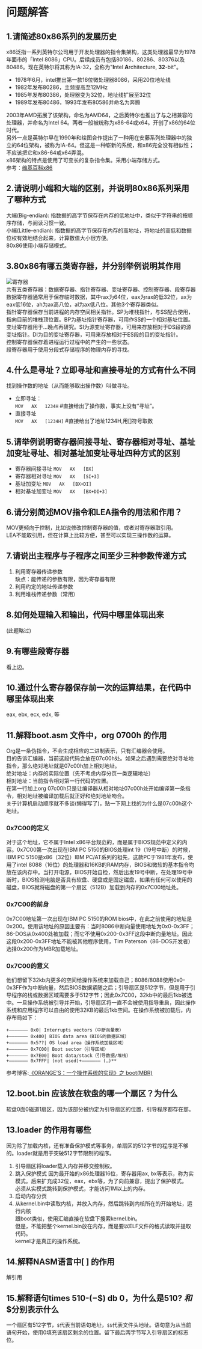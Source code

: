 # 问题解答

## 1.请简述80x86系列的发展历史  

x86泛指一系列英特尔公司用于开发处理器的指令集架构，这类处理器最早为1978年面市的「Intel 8086」CPU。后续成员有包括80186、80286、80376以及80486。现在英特尔将其称为IA-32，全称为"**I**ntel **A**rchitecture, **32**-bit"。  

- 1978年6月，intel推出第一款16位微处理器8086，采用20位地址线
- 1982年发布80286，主频提高至12MHz
- 1985年发布80386，处理器变为32位，地址线扩展至32位
- 1989年发布80486，1993年发布80586并命名为奔腾

2003年AMD拓展了该架构，命名为AMD64，之后英特尔也推出了与之相兼容的处理器，并命名为Intel 64。两者一般被统称为x86-64或x64。开创了x86的64位时代。  
另外一点是英特尔早在1990年和绘图合作提出了一种用在安藤系列处理器中的独立的64位架构，被称为IA-64。但这是一种崭新的系统，和x86完全没有相似性；不应该把它和x86-64或x64弄混。  
x86架构的特点是使用了可变长的复杂指令集。采用小端存储方式。  
参考：[维基百科x86](https://zh.wikipedia.org/zh/X86)  

## 2.请说明小端和大端的区别，并说明80x86系列采用了哪种方式

大端(Big-endian): 指数据的高字节保存在内存的低地址中，类似于字符串的按顺序存储，与阅读习惯一致。  
小端(Little-endian): 指数据的高字节保存在内存的高地址，将地址的高低和数据位权有效地结合起来，计算数值大小很方便。  
80x86使用小端存储模式。  

## 3.80x86有哪五类寄存器，并分别举例说明其作用

![寄存器](registers.png)  
共有五类寄存器：数据寄存器、指针寄存器、变址寄存器、控制寄存器、段寄存器  
数据寄存器通常用于保存临时数据，其中rax为64位，eax为rax的低32位，ax为eax低16位，ah为ax高八位，al为ax低八位。其他3个寄存器类似。  
指针寄存器保存当前进程的内存空间相关指针。SP为堆栈指针，与SS配合使用，指向目前的堆栈顶位置。BP为基址指针寄存器，可用作SS的一个相对基址位置。  
变址寄存器用于...晚点再研究。SI为源变址寄存器，可用来存放相对于DS段的源变址指针。DI为目的变址寄存器，可用来存放相对于ES段的目的变址指针。  
控制寄存器保存着进程运行过程中的产生的一些状态。  
段寄存器用于使用分段式存储程序的物理内存的寻找。  

## 4.什么是寻址？立即寻址和直接寻址的方式有什么不同

找到操作数的地址（从而能够取出操作数）叫做寻址。  

- 立即寻址：  
`MOV   AX   1234H`       #直接给出了操作数，事实上没有“寻址”。
- 直接寻址  
`MOV   AX   [1234H]`       #直接给出了地址1234H,用[]符号取数

## 5.请举例说明寄存器间接寻址、寄存器相对寻址、基址加变址寻址、相对基址加变址寻址四种方式的区别

- 寄存器间接寻址
`MOV   AX   [BX]`  
- 寄存器相对寻址
`MOV   AX   [SI+3]`  
- 基址加变址
`MOV   AX   [BX+DI]`  
- 相对基址加变址
`MOV   AX   [BX+DI+3]`  

## 6.请分别简述MOV指令和LEA指令的用法和作用？

MOV更倾向于控制，比如说修改控制寄存器的值，或者对寄存器取引用。  
LEA不能取引用，但在计算上比较方便，甚至可以实现三操作数的运算。  

## 7.请说出主程序与子程序之间至少三种参数传递方式

1. 利用寄存器传递参数  
缺点：能传递的参数有限，因为寄存器有限  
2. 利用约定的地址传递参数  
3. 利用堆栈传递参数（常用）  

## 8.如何处理输入和输出，代码中哪里体现出来

(此题略过)

## 9.有哪些段寄存器

看上边。  

## 10.通过什么寄存器保存前一次的运算结果，在代码中哪里体现出来

eax, ebx, ecx, edx, 等  

## 11.解释boot.asm 文件中，org 0700h 的作用

Org是一条伪指令，不会生成相应的二进制表示，只有汇编器会使用。  
目的告诉汇编器，当前这段代码会放在07c00h处。如果之后遇到需要绝对寻址地指令，那么绝对地址就是07c00h加上相对地址。  
绝对地址：内存的实际位置（先不考虑内存分页一类逻辑地址）  
相对地址：当前指令相对第一行代码的位置。  
在第一行加上org 07c00h只是让编译器从相对地址07c00h处开始编译第一条指令，相对地址被编译加载后就正好和绝对地址吻合。  
关于计算机启动顺序就不多谈(懒得写了)，贴一下网上找的为什么是07c00h这个地址。  

### 0x7C00的定义

对于这个地址，它不属于Intel x86平台规范的，而是属于BIOS规范中定义的内容。0x7C00第一次出现在IBM PC 5150的BIOS处理int 19（19号中断）的时候，IBM PC 5150是x86（32位）IBM PC/AT系列的祖先，这款PC于1981年发布，使用了intel 8088（16位）的处理器和16KB的RAM内存，BIOS和微软的基本指令均放在该内存中。当打开电源，BIOS开始自检，然后出发19号中断，在处理19号中断时，BIOS检测电脑是否具有软盘、硬盘或是固定磁盘，如果有任何可以使用的磁盘，BIOS就将磁盘的第一个扇区（512B）加载到内存的0x7C00地址处。

### 0x7C00的前身

0x7C00地址第一次出现在IBM PC 5150的ROM bios中，在此之前使用的地址是0x200。使用该地址的原因主要有：当时8086中断向量使用地址为0x0-0x3FF；86-DOS从0x400处被加载；而它不使用0x200-0x3FF这段中断向量地址。因此这段0x200-0x3FF地址不能被其他程序使用，Tim Paterson（86-DOS开发者）选择0x200作为MBR加载地址。

### 0x7C00的意义

他们想留下32kb内更多的空间给操作系统来加载自己；8086/8088使用0x0-0x3FF作为中断向量，然后BIOS数据紧随之后；引导扇区是512字节，但是用于引导程序的栈或数据区域需要多于512字节；因此0x7C00，32kb中的最后1kb被选中。一旦操作系统被引导并开始，引导扇区将一直不会被使用指导重启，因此操作系统和应用程序可以自由的使用32KB的最后1kb空间。在操作系统被加载后，内存布局如下：
```
+——————— 0x0| Interrupts vectors（中断向量表）
+——————— 0x400| BIOS data area（BIOS的数据区域）
+——————— 0x5??| OS load area（操作系统加载区域）
+——————— 0x7C00| Boot sector（引导区域）
+——————— 0x7E00| Boot data/stack（引导数据/堆栈）
+——————— 0x7FFF| (not used)+——————— (…)**
```
参考博客:[《ORANGE'S：一个操作系统的实现》之 boot(MBR)](https://www.jianshu.com/p/04a3026868c1)

## 12.boot.bin 应该放在软盘的哪一个扇区？为什么

软盘0面0磁道1扇区，因为该部分被约定为引导扇区的位置，引导程序都存在那。

## 13.loader 的作用有哪些

因为除了加载内核，还有准备保护模式等事务，单扇区的512字节的程序是不够的。loader就是用于突破512字节限制的程序。  

1. 引导扇区将loader载入内存并移交控制权。
2. 跳入保护模式
因为最开始的x86处理器16位，寄存器用ax, bx等表示，称为实模式。后来扩充成32位，eax，ebx等，为了向前兼容，提出了保护模式。  
必须从实模式跳转到保护模式，才能访问1M以上的内存。  
3. 启动内存分页
4. 从kernel.bin中读取内核，并放入内存，然后跳转到内核所在的开始地址，运行内核  
跟boot类似，使用汇编直接在软盘下搜索kernel.bin。  
但是，不能把整个kernel.bin放在内存，而是要以ELF文件的格式读取并提取代码。  
kernel才是真正的操作系统。

## 14.解释NASM语言中[ ] 的作用

解引用

## 15.解释语句times 510-($-$$) db 0，为什么是510? $和$$分别表示什么

一个扇区有512字节，`$`代表当前语句地址，`$$`代表文件头地址。语句意为从当前语句开始，使用0填充该扇区剩余的位置。留下最后两字节写入引导扇区的标志位。  
